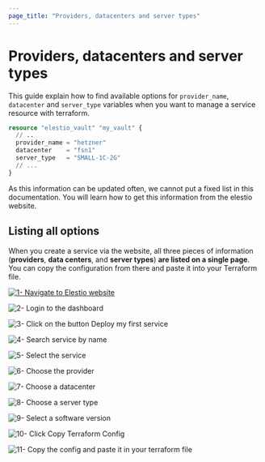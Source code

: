 ```yaml
---
page_title: "Providers, datacenters and server types"
---
```


# Providers, datacenters and server types

This guide explain how to find available options for `provider_name`, `datacenter` and `server_type` variables when you want to manage a service resource with terraform.

```tf
resource "elestio_vault" "my_vault" {
  // ..
  provider_name = "hetzner"
  datacenter    = "fsn1"
  server_type   = "SMALL-1C-2G"
  // ...
}
```

As this information can be updated often, we cannot put a fixed list in this documentation.
You will learn how to get this information from the elestio website.

## Listing all options

When you create a service via the website, all three pieces of information (**providers**, **data centers**, and **server types**) **are listed on a single page**. You can copy the configuration from there and paste it into your Terraform file.

[![1- Navigate to Elestio website](https://docs.elest.io/uploads/images/gallery/2023-10/scaled-1680-/cleanshot-2023-10-03-at-12-55-15.png)](https://elest.io/)

![2- Login to the dashboard](https://docs.elest.io/uploads/images/gallery/2023-10/scaled-1680-/cleanshot-2023-10-03-at-12-55-32.png)

![3- Click on the button Deploy my first service](https://docs.elest.io/uploads/images/gallery/2023-10/scaled-1680-/cleanshot-2023-10-03-at-12-55-53.png)

![4- Search service by name](https://docs.elest.io/uploads/images/gallery/2023-10/scaled-1680-/cleanshot-2023-10-03-at-12-56-15.png)

![5- Select the service](https://docs.elest.io/uploads/images/gallery/2023-10/scaled-1680-/cleanshot-2023-10-03-at-12-56-27.png)

![6- Choose the provider](https://docs.elest.io/uploads/images/gallery/2023-10/scaled-1680-/cleanshot-2023-10-03-at-12-56-51.png)

![7- Choose a datacenter](https://docs.elest.io/uploads/images/gallery/2023-10/scaled-1680-/cleanshot-2023-10-03-at-12-57-04.png)

![8- Choose a server type](https://docs.elest.io/uploads/images/gallery/2023-10/scaled-1680-/cleanshot-2023-10-03-at-12-57-20.png)

![9- Select a software version](https://docs.elest.io/uploads/images/gallery/2023-10/scaled-1680-/cleanshot-2023-10-03-at-12-57-39.png)

![10- Click Copy Terraform Config](https://docs.elest.io/uploads/images/gallery/2023-10/scaled-1680-/cleanshot-2023-10-03-at-12-57-50.png)

![11- Copy the config and paste it in your terraform file](https://docs.elest.io/uploads/images/gallery/2023-10/scaled-1680-/cleanshot-2023-10-03-at-12-58-05.png)
